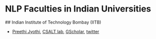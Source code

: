 # NLP Faculties in Indian Universities

## Indian Institute of Technology Bombay (IITB)
* [Preethi Jyothi](https://www.cse.iitb.ac.in/~pjyothi/), [CSALT lab](https://www.cse.iitb.ac.in/~pjyothi/csalt/), [GScholar](https://scholar.google.com/citations?user=QN_uhu8AAAAJ&hl=en), [twitter]()

